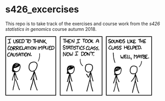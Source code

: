 # s426_excercises

This repo is to take track of the exercises and course work from the *s426 statistics in genomics* course autumn 2018.

![alt text](/files/correlation.png)

